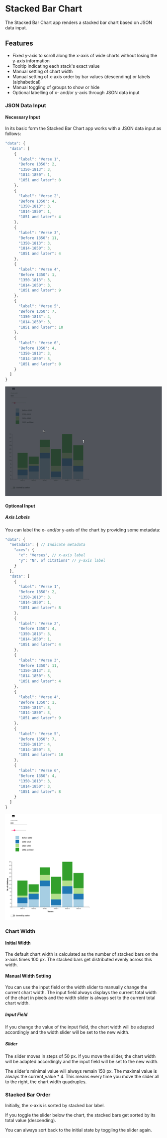 # Stacked Bar Chart
The Stacked Bar Chart app renders a stacked bar chart based on JSON data input.

## Features
- Fixed y-axis to scroll along the x-axis of wide charts without losing the y-axis information
- Tooltip indicating each stack's exact value
- Manual setting of chart width
- Manual setting of x-axis order by bar values (descending) or labels (alphabetical)
- Manual toggling of groups to show or hide
- Optional labelling of x- and/or y-axis through JSON data input

### JSON Data Input

#### Necessary Input
In its basic form the Stacked Bar Chart app works with a JSON data input as follows: 

```js
"data": {
  "data": [
	{
	  "label": "Verse 1",
	  "Before 1350": 2,
	  "1350-1813": 3,
	  "1814-1850": 1,
	  "1851 and later": 8
	},
	{
	  "label": "Verse 2",
	  "Before 1350": 4,
	  "1350-1813": 3,
	  "1814-1850": 1,
	  "1851 and later": 4
	},
	{
	  "label": "Verse 3",
	  "Before 1350": 11,
	  "1350-1813": 3,
	  "1814-1850": 3,
	  "1851 and later": 4
	},
	{
	  "label": "Verse 4",
	  "Before 1350": 1,
	  "1350-1813": 3,
	  "1814-1850": 3,
	  "1851 and later": 9
	},
	{
	  "label": "Verse 5",
	  "Before 1350": 7,
	  "1350-1813": 4,
	  "1814-1850": 3,
	  "1851 and later": 10
	},
	{
	  "label": "Verse 6",
	  "Before 1350": 4,
	  "1350-1813": 3,
	  "1814-1850": 3,
	  "1851 and later": 8
	}
  ]
}
```
![Default bar chart](images/DefaultStackedBarChart.gif)

#### Optional Input

##### Axis Labels
You can label the x- and/or y-axis of the chart by providing some metadata: 

```js
"data": {
  "metadata": { // Indicate metadata
    "axes": {
      "x": "Verses", // x-axis label
      "y": "Nr. of citations" // y-axis label
    }
  },
  "data": [
	{
	  "label": "Verse 1",
	  "Before 1350": 2,
	  "1350-1813": 3,
	  "1814-1850": 1,
	  "1851 and later": 8
	},
	{
	  "label": "Verse 2",
	  "Before 1350": 4,
	  "1350-1813": 3,
	  "1814-1850": 1,
	  "1851 and later": 4
	},
	{
	  "label": "Verse 3",
	  "Before 1350": 11,
	  "1350-1813": 3,
	  "1814-1850": 3,
	  "1851 and later": 4
	},
	{
	  "label": "Verse 4",
	  "Before 1350": 1,
	  "1350-1813": 3,
	  "1814-1850": 3,
	  "1851 and later": 9
	},
	{
	  "label": "Verse 5",
	  "Before 1350": 7,
	  "1350-1813": 4,
	  "1814-1850": 3,
	  "1851 and later": 10
	},
	{
	  "label": "Verse 6",
	  "Before 1350": 4,
	  "1350-1813": 3,
	  "1814-1850": 3,
	  "1851 and later": 8
	}
  ]
}
```
![Bar chart with axis labels](images/LabelledStackedBarChart.png)

### Chart Width

#### Initial Width
The default chart width is calculated as the number of stacked bars on the x-axis times 100 px. The stacked bars get distributed evenly across this width. 

#### Manual Width Setting
You can use the input field or the width slider to manually change the current chart width. The input field always displays the current total width of the chart in pixels and the width slider is always set to the current total chart width.

##### Input Field
If you change the value of the input field, the chart width will be adapted accordingly and the width slider will be set to the new width. 

##### Slider
The slider moves in steps of 50 px. If you move the slider, the chart width will be adapted accordingly and the input field will be set to the new width. 

The slider's minimal value will always remain 150 px. The maximal value is always the current_value * 4. This means every time you move the slider all to the right, the chart width quadruples.  

### Stacked Bar Order
Initially, the x-axis is sorted by stacked bar label. 

If you toggle the slider below the chart, the stacked bars get sorted by its total value (descending). 

You can always sort back to the initial state by toggling the slider again. 
